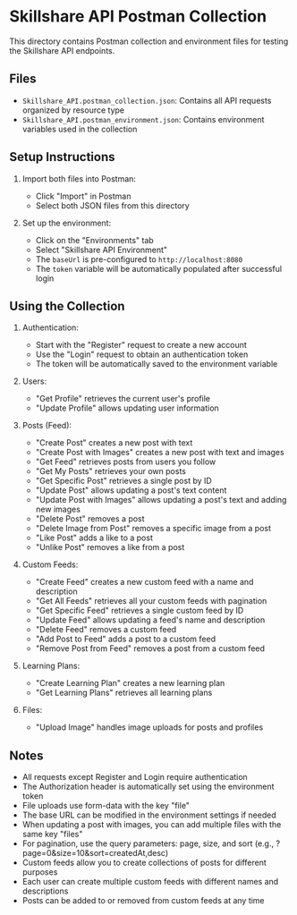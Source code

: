 # Skillshare API Postman Collection

This directory contains Postman collection and environment files for testing the Skillshare API endpoints.

## Files

- `Skillshare_API.postman_collection.json`: Contains all API requests organized by resource type
- `Skillshare_API.postman_environment.json`: Contains environment variables used in the collection

## Setup Instructions

1. Import both files into Postman:
   - Click "Import" in Postman
   - Select both JSON files from this directory

2. Set up the environment:
   - Click on the "Environments" tab
   - Select "Skillshare API Environment"
   - The `baseUrl` is pre-configured to `http://localhost:8080`
   - The `token` variable will be automatically populated after successful login

## Using the Collection

1. Authentication:
   - Start with the "Register" request to create a new account
   - Use the "Login" request to obtain an authentication token
   - The token will be automatically saved to the environment variable

2. Users:
   - "Get Profile" retrieves the current user's profile
   - "Update Profile" allows updating user information

3. Posts (Feed):
   - "Create Post" creates a new post with text
   - "Create Post with Images" creates a new post with text and images
   - "Get Feed" retrieves posts from users you follow
   - "Get My Posts" retrieves your own posts
   - "Get Specific Post" retrieves a single post by ID
   - "Update Post" allows updating a post's text content
   - "Update Post with Images" allows updating a post's text and adding new images
   - "Delete Post" removes a post
   - "Delete Image from Post" removes a specific image from a post
   - "Like Post" adds a like to a post
   - "Unlike Post" removes a like from a post

4. Custom Feeds:
   - "Create Feed" creates a new custom feed with a name and description
   - "Get All Feeds" retrieves all your custom feeds with pagination
   - "Get Specific Feed" retrieves a single custom feed by ID
   - "Update Feed" allows updating a feed's name and description
   - "Delete Feed" removes a custom feed
   - "Add Post to Feed" adds a post to a custom feed
   - "Remove Post from Feed" removes a post from a custom feed

5. Learning Plans:
   - "Create Learning Plan" creates a new learning plan
   - "Get Learning Plans" retrieves all learning plans

6. Files:
   - "Upload Image" handles image uploads for posts and profiles

## Notes

- All requests except Register and Login require authentication
- The Authorization header is automatically set using the environment token
- File uploads use form-data with the key "file"
- The base URL can be modified in the environment settings if needed
- When updating a post with images, you can add multiple files with the same key "files"
- For pagination, use the query parameters: page, size, and sort (e.g., ?page=0&size=10&sort=createdAt,desc)
- Custom feeds allow you to create collections of posts for different purposes
- Each user can create multiple custom feeds with different names and descriptions
- Posts can be added to or removed from custom feeds at any time 